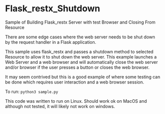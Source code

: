 # Flask_restx_Shutdown
Sample of Building Flask_restx Server with test Browser and Closing From Resource

There are some edge cases where the web server needs to be shut down by the request handler in a Flask application.

This sample uses flask_restx and passes a shutdown method to selected Resource to allow it to shut down the web server. This example launches a Web Server and a web browser and will automatically close the web server and/or browser if the user presses a button or closes the web browser.

It may seem contrived but this is a good example of where some testing can be done which requires user interaction and a web browser session.

To run:
```python3 sample.py```

This code was written to run on Linux. Should work ok on MacOS and although not tested, it will likely not work on windows.
